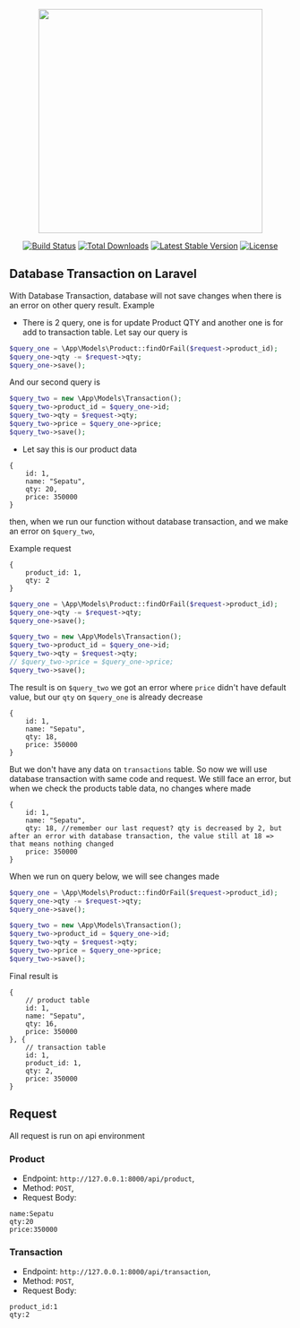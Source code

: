 <p align="center"><a href="https://laravel.com" target="_blank"><img src="https://raw.githubusercontent.com/laravel/art/master/logo-lockup/5%20SVG/2%20CMYK/1%20Full%20Color/laravel-logolockup-cmyk-red.svg" width="400"></a></p>

<p align="center">
<a href="https://travis-ci.org/laravel/framework"><img src="https://travis-ci.org/laravel/framework.svg" alt="Build Status"></a>
<a href="https://packagist.org/packages/laravel/framework"><img src="https://img.shields.io/packagist/dt/laravel/framework" alt="Total Downloads"></a>
<a href="https://packagist.org/packages/laravel/framework"><img src="https://img.shields.io/packagist/v/laravel/framework" alt="Latest Stable Version"></a>
<a href="https://packagist.org/packages/laravel/framework"><img src="https://img.shields.io/packagist/l/laravel/framework" alt="License"></a>
</p>

## Database Transaction on Laravel

With Database Transaction, database will not save changes when there is an error on other query result. Example

- There is 2 query, one is for update Product QTY and another one is for add to transaction table. Let say our query is

```php
$query_one = \App\Models\Product::findOrFail($request->product_id);
$query_one->qty -= $request->qty;
$query_one->save();
```

And our second query is

```php
$query_two = new \App\Models\Transaction();
$query_two->product_id = $query_one->id;
$query_two->qty = $request->qty;
$query_two->price = $query_one->price;
$query_two->save();
```

- Let say this is our product data

```text
{
    id: 1,
    name: "Sepatu",
    qty: 20,
    price: 350000
}
```

then, when we run our function without database transaction, and we make an error on `$query_two`,

Example request
```text
{
    product_id: 1,
    qty: 2
}
```

```php
$query_one = \App\Models\Product::findOrFail($request->product_id);
$query_one->qty -= $request->qty;
$query_one->save();

$query_two = new \App\Models\Transaction();
$query_two->product_id = $query_one->id;
$query_two->qty = $request->qty;
// $query_two->price = $query_one->price;
$query_two->save();
```

The result is on `$query_two` we got an error where `price` didn't have default value, but our `qty` on `$query_one` is already decrease

```text
{
    id: 1,
    name: "Sepatu",
    qty: 18,
    price: 350000
}
```

But we don't have any data on `transactions` table. So now we will use database transaction with same code and request. We still face an error, but when we check the products table data, no changes where made

```text
{
    id: 1,
    name: "Sepatu",
    qty: 18, //remember our last request? qty is decreased by 2, but after an error with database transaction, the value still at 18 => that means nothing changed
    price: 350000
}
```

When we run on query below, we will see changes made

```php
$query_one = \App\Models\Product::findOrFail($request->product_id);
$query_one->qty -= $request->qty;
$query_one->save();

$query_two = new \App\Models\Transaction();
$query_two->product_id = $query_one->id;
$query_two->qty = $request->qty;
$query_two->price = $query_one->price;
$query_two->save();
```

Final result is

```text
{
    // product table
    id: 1,
    name: "Sepatu",
    qty: 16,
    price: 350000
}, {
    // transaction table
    id: 1,
    product_id: 1,
    qty: 2,
    price: 350000
}
```

## Request

All request is run on api environment

### Product

- Endpoint: `http://127.0.0.1:8000/api/product`,
- Method: `POST`,
- Request Body:
```
name:Sepatu
qty:20
price:350000
```

### Transaction
- Endpoint: `http://127.0.0.1:8000/api/transaction`,
- Method: `POST`,
- Request Body:
```
product_id:1
qty:2
```
